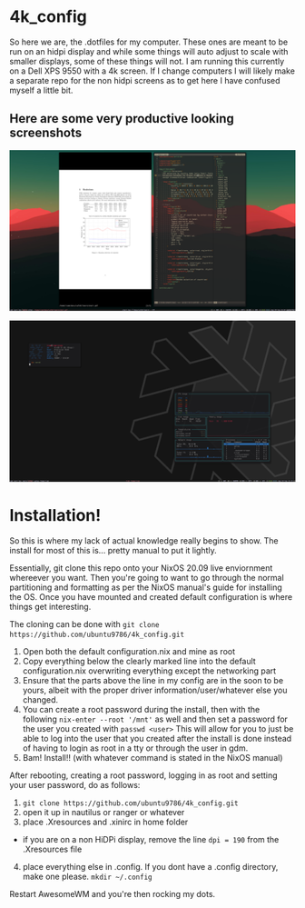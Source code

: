 # 4k_config

So here we are, the .dotfiles for my computer. These ones are meant to be run on an hidpi display and while some things will auto adjust to scale with smaller 
displays, some of these things will not. I am running this currently on a Dell XPS 9550 with a 4k screen. If I change computers
I will likely make a separate repo for the non hidpi screens as to get here I have confused myself a little bit. 

## Here are some very productive looking screenshots


![Pretend busy](https://github.com/ubuntu9786/4k_config/blob/main/screens/screen1.png?raw=true)


![desktop](https://github.com/ubuntu9786/4k_config/blob/main/screens/screen3.png?raw=true)



# Installation!

So this is where my lack of actual knowledge really begins to show. The install for most of this is... pretty manual to put it lightly. 

Essentially, git clone this repo onto your NixOS 20.09 live enviornment whereever you want. Then you're going to want to go through the normal partitioning
and formatting as per the NixOS manual's guide for installing the OS. Once you have mounted and created default configuration is where things get interesting. 

The cloning can be done with ```git clone https://github.com/ubuntu9786/4k_config.git```


1. Open both the default configuration.nix and mine as root
2. Copy everything below the clearly marked line into the default configuration.nix overwriting everything except the networking part
3. Ensure that the parts above the line in my config are in the soon to be yours, albeit with the proper driver information/user/whatever else you changed.
4. You can create a root password during the install, then with the following ```nix-enter --root '/mnt'``` as well and then set a password for the user you created with 
```passwd <user>```
  This will allow for you to just be able to log into the user that you created after the install is done instead of having to login as root in a tty or through the user in gdm. 
5. Bam! Install!! (with whatever command is stated in the NixOS manual) 

After rebooting, creating a root password, logging in as root and setting your user password, do as follows: 

1. ```git clone https://github.com/ubuntu9786/4k_config.git``` 
2. open it up in nautilus or ranger or whatever
3. place .Xresources and .xinirc in home folder
- if you are on a non HiDPi display, remove the line ```dpi = 190``` from the .Xresources file
4. place everything else in .config. If you dont have a .config directory, make one please. ```mkdir ~/.config``` 

Restart AwesomeWM and you're then rocking my dots. 
